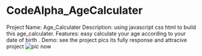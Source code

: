 ﻿# CodeAlpha_AgeCalculater

Project Name: Age_Calculater
Description: using javascript css html to build this age_calculater.
Features: easy calculate your age according to your date of birth .
Demo: see the project pics its fully response and attracive project 
![pic now](https://github.com/faisalabbas001/CodeAlpha_AgeCalculater/assets/167535154/a95d22fd-0b51-435d-b459-2a07e7d0b196)
